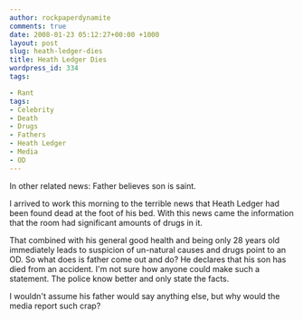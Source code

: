 ```yaml
---
author: rockpaperdynamite
comments: true
date: 2008-01-23 05:12:27+00:00 +1000
layout: post
slug: heath-ledger-dies
title: Heath Ledger Dies
wordpress_id: 334
tags:

- Rant
tags:
- Celebrity
- Death
- Drugs
- Fathers
- Heath Ledger
- Media
- OD
---
```


In other related news: Father believes son is saint.

I arrived to work this morning to the terrible news that Heath Ledger had been found dead at the foot of his bed. With this news came the information that the room had significant amounts of drugs in it.

That combined with his general good health and being only 28 years old immediately leads to suspicion of un-natural causes and drugs point to an OD. So what does is father come out and do? He declares that his son has died from an accident. I'm not sure how anyone could make such a statement. The police know better and only state the facts.

I wouldn't assume his father would say anything else, but why would the media report such crap?
